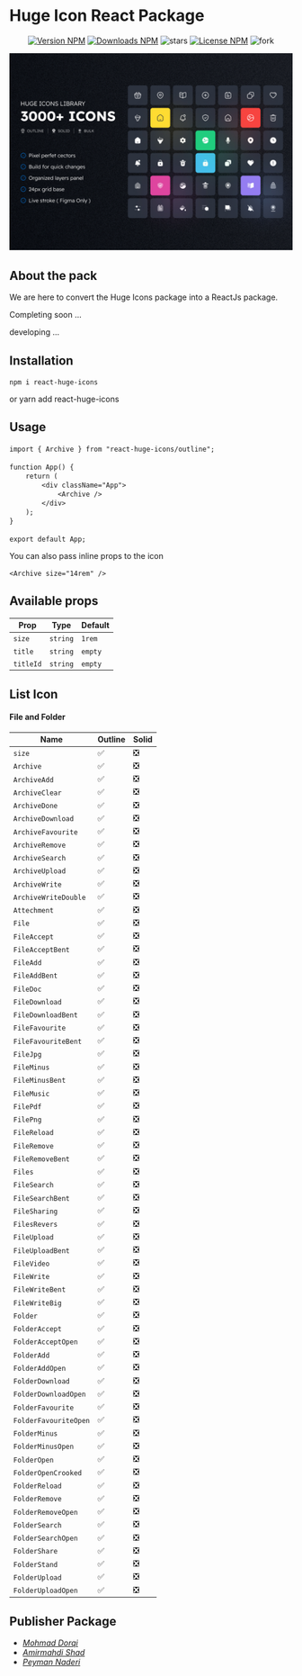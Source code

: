 
# Huge Icon React Package

<div align="center">

[![Version NPM](https://img.shields.io/npm/v/react-huge-icons?label=version&color=blue&style=flat)](https://www.npmjs.com/package/react-huge-icons)
[![Downloads NPM](https://img.shields.io/npm/dw/react-huge-icons?label=downloads&nbsp;npm)](https://www.npmjs.com/package/react-huge-icons)
![stars](https://img.shields.io/github/stars/zero-icons/huge-icons?color=gold&style=flat)
[![License NPM](https://img.shields.io/npm/l/react-huge-icons?color=green&style=flat)](https://www.npmjs.com/package/react-huge-icons)
![fork](https://img.shields.io/github/forks/zero-icons/huge-icons?color=purple&style=flat)

![](cover.jpg)


</div>

## About the pack

We are here to convert the Huge Icons package into a ReactJs package.

Completing soon ...

developing ...

## Installation

    npm i react-huge-icons
or
    yarn add react-huge-icons
    
## Usage

```JSX
import { Archive } from "react-huge-icons/outline";

function App() {
	return (
		<div className="App">
			<Archive />
		</div>
	);
}

export default App;
```
You can also pass inline props to the icon

```JSX
<Archive size="14rem" />
```
## Available props

|Prop                    |Type                           | Default                 |
|------------------------|-------------------------------|-------------------------|
|`size`                  |`string`                       |`1rem`                   |
|`title`                 |`string`                       |`empty`                  |
|`titleId`               |`string`                       |`empty`                  |

## List Icon

#### File and Folder

|Name                                |Outline |Solid   |
|------------------------------------|--------|--------|
|`size`                              |✅      |❎     |
|`Archive`                           |✅      |❎     |
|`ArchiveAdd`                        |✅      |❎     |
|`ArchiveClear`                      |✅      |❎     |
|`ArchiveDone`                       |✅      |❎     |
|`ArchiveDownload`                   |✅      |❎     |
|`ArchiveFavourite`                  |✅      |❎     |
|`ArchiveRemove`                     |✅      |❎     |
|`ArchiveSearch`                     |✅      |❎     |
|`ArchiveUpload`                     |✅      |❎     |
|`ArchiveWrite`                      |✅      |❎     |
|`ArchiveWriteDouble`                |✅      |❎     |
|`Attechment`                        |✅      |❎     |
|`File`                              |✅      |❎     |
|`FileAccept`                        |✅      |❎     |
|`FileAcceptBent`                    |✅      |❎     |
|`FileAdd`                           |✅      |❎     |
|`FileAddBent`                       |✅      |❎     |
|`FileDoc`                           |✅      |❎     |
|`FileDownload`                      |✅      |❎     |
|`FileDownloadBent`                  |✅      |❎     |
|`FileFavourite`                     |✅      |❎     |
|`FileFavouriteBent`                 |✅      |❎     |
|`FileJpg`                           |✅      |❎     |
|`FileMinus`                         |✅      |❎     |
|`FileMinusBent`                     |✅      |❎     |
|`FileMusic`                         |✅      |❎     |
|`FilePdf`                           |✅      |❎     |
|`FilePng`                           |✅      |❎     |
|`FileReload`                        |✅      |❎     |
|`FileRemove`                        |✅      |❎     |
|`FileRemoveBent`                    |✅      |❎     |
|`Files`                             |✅      |❎     |
|`FileSearch`                        |✅      |❎     |
|`FileSearchBent`                    |✅      |❎     |
|`FileSharing`                       |✅      |❎     |
|`FilesRevers`                       |✅      |❎     |
|`FileUpload`                        |✅      |❎     |
|`FileUploadBent`                    |✅      |❎     |
|`FileVideo`                         |✅      |❎     |
|`FileWrite`                         |✅      |❎     |
|`FileWriteBent`                     |✅      |❎     |
|`FileWriteBig`                      |✅      |❎     |
|`Folder`                            |✅      |❎     |
|`FolderAccept`                      |✅      |❎     |
|`FolderAcceptOpen`                  |✅      |❎     |
|`FolderAdd`                         |✅      |❎     |
|`FolderAddOpen`                     |✅      |❎     |
|`FolderDownload`                    |✅      |❎     |
|`FolderDownloadOpen`                |✅      |❎     |
|`FolderFavourite`                   |✅      |❎     |
|`FolderFavouriteOpen`               |✅      |❎     |
|`FolderMinus`                       |✅      |❎     |
|`FolderMinusOpen`                   |✅      |❎     |
|`FolderOpen`                        |✅      |❎     |
|`FolderOpenCrooked`                 |✅      |❎     |
|`FolderReload`                      |✅      |❎     |
|`FolderRemove`                      |✅      |❎     |
|`FolderRemoveOpen`                  |✅      |❎     |
|`FolderSearch`                      |✅      |❎     |
|`FolderSearchOpen`                  |✅      |❎     |
|`FolderShare`                       |✅      |❎     |
|`FolderStand`                       |✅      |❎     |
|`FolderUpload`                      |✅      |❎     |
|`FolderUploadOpen`                  |✅      |❎     |

## Publisher Package

- *[Mohmad Dorqi](https://github.com/mohmad-dorqi)*
- *[Amirmahdi Shad](https://github.com/AmirMahdi-Shad)*
- *[Peyman Naderi](https://github.com/peymanath)*
